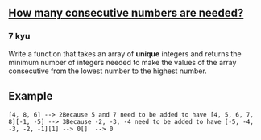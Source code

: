 <h2><a href=https://www.codewars.com/kata/559cc2d2b802a5c94700000c/train/javascript target="_blank">How many consecutive numbers are needed?</a></h2><h3>7 kyu</h3><p>Write a function that takes an array of <strong>unique</strong> integers and returns the minimum number of integers needed to make the values of the array consecutive from the lowest number to the highest number.</p><h2 id="example">Example</h2><pre><code>[4, 8, 6] --&gt; 2Because 5 and 7 need to be added to have [4, 5, 6, 7, 8][-1, -5] --&gt; 3Because -2, -3, -4 need to be added to have [-5, -4, -3, -2, -1][1] --&gt; 0[]  --&gt; 0</code></pre>